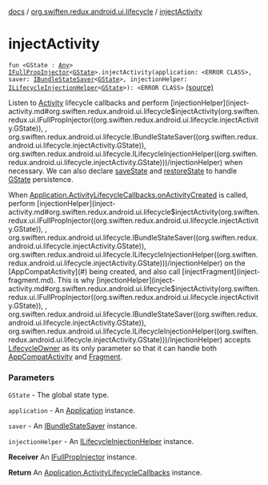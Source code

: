 [docs](../index.md) / [org.swiften.redux.android.ui.lifecycle](index.md) / [injectActivity](./inject-activity.md)

# injectActivity

`fun <GState : `[`Any`](https://kotlinlang.org/api/latest/jvm/stdlib/kotlin/-any/index.html)`> `[`IFullPropInjector`](../org.swiften.redux.ui/-i-full-prop-injector.md)`<`[`GState`](inject-activity.md#GState)`>.injectActivity(application: <ERROR CLASS>, saver: `[`IBundleStateSaver`](-i-bundle-state-saver/index.md)`<`[`GState`](inject-activity.md#GState)`>, injectionHelper: `[`ILifecycleInjectionHelper`](-i-lifecycle-injection-helper/index.md)`<`[`GState`](inject-activity.md#GState)`>): <ERROR CLASS>` [(source)](https://github.com/protoman92/KotlinRedux/tree/master/android\android-lifecycle\src\main\java/org/swiften/redux/android/ui/lifecycle/AndroidActivity.kt#L58)

Listen to [Activity](#) lifecycle callbacks and perform [injectionHelper](inject-activity.md#org.swiften.redux.android.ui.lifecycle$injectActivity(org.swiften.redux.ui.IFullPropInjector((org.swiften.redux.android.ui.lifecycle.injectActivity.GState)), , org.swiften.redux.android.ui.lifecycle.IBundleStateSaver((org.swiften.redux.android.ui.lifecycle.injectActivity.GState)), org.swiften.redux.android.ui.lifecycle.ILifecycleInjectionHelper((org.swiften.redux.android.ui.lifecycle.injectActivity.GState)))/injectionHelper) when necessary. We can also declare
[saveState](#) and [restoreState](#) to handle [GState](inject-activity.md#GState) persistence.

When [Application.ActivityLifecycleCallbacks.onActivityCreated](#) is called, perform
[injectionHelper](inject-activity.md#org.swiften.redux.android.ui.lifecycle$injectActivity(org.swiften.redux.ui.IFullPropInjector((org.swiften.redux.android.ui.lifecycle.injectActivity.GState)), , org.swiften.redux.android.ui.lifecycle.IBundleStateSaver((org.swiften.redux.android.ui.lifecycle.injectActivity.GState)), org.swiften.redux.android.ui.lifecycle.ILifecycleInjectionHelper((org.swiften.redux.android.ui.lifecycle.injectActivity.GState)))/injectionHelper) on the [AppCompatActivity](#) being created, and also call [injectFragment](inject-fragment.md). This
is why [injectionHelper](inject-activity.md#org.swiften.redux.android.ui.lifecycle$injectActivity(org.swiften.redux.ui.IFullPropInjector((org.swiften.redux.android.ui.lifecycle.injectActivity.GState)), , org.swiften.redux.android.ui.lifecycle.IBundleStateSaver((org.swiften.redux.android.ui.lifecycle.injectActivity.GState)), org.swiften.redux.android.ui.lifecycle.ILifecycleInjectionHelper((org.swiften.redux.android.ui.lifecycle.injectActivity.GState)))/injectionHelper) accepts [LifecycleOwner](#) as its only parameter so that it can handle
both [AppCompatActivity](#) and [Fragment](#).

### Parameters

`GState` - The global state type.

`application` - An [Application](#) instance.

`saver` - An [IBundleStateSaver](-i-bundle-state-saver/index.md) instance.

`injectionHelper` - An [ILifecycleInjectionHelper](-i-lifecycle-injection-helper/index.md) instance.

**Receiver**
An [IFullPropInjector](../org.swiften.redux.ui/-i-full-prop-injector.md) instance.

**Return**
An [Application.ActivityLifecycleCallbacks](#) instance.

